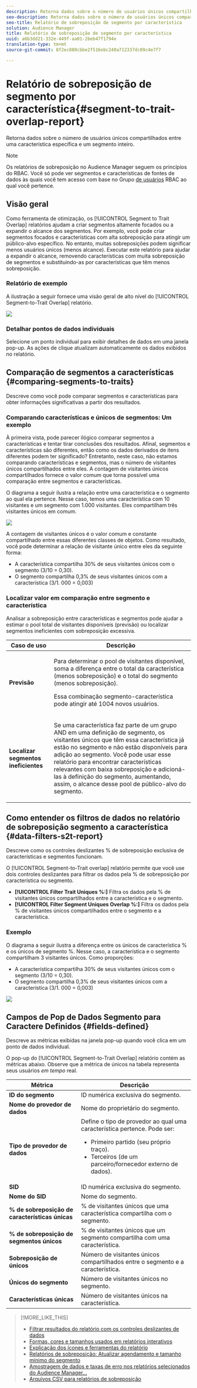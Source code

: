 ```yaml
---
description: Retorna dados sobre o número de usuários únicos compartilhados entre uma característica específica e um segmento inteiro.
seo-description: Retorna dados sobre o número de usuários únicos compartilhados entre uma característica específica e um segmento inteiro.
seo-title: Relatório de sobreposição de segmento por característica
solution: Audience Manager
title: Relatório de sobreposição de segmento por característica
uuid: a6b3dd21-332e-449f-aa01-2beb47f1794e
translation-type: tm+mt
source-git-commit: 8f2ec880cbbe2f516ebc240a712337dc09c4e7f7

---
```



# Relatório de sobreposição de segmento por característica{#segment-to-trait-overlap-report}

Retorna dados sobre o número de usuários únicos compartilhados entre uma característica específica e um segmento inteiro.

>[!NOTE]
>
>Os relatórios de sobreposição no Audience Manager seguem os princípios do RBAC. Você só pode ver segmentos e características de fontes de dados às quais você tem acesso com base no Grupo [de usuários](/help/using/features/administration/administration-overview.md) RBAC ao qual você pertence.

<!-- 

c_segment_trait_overlap.xml

 -->

## Visão geral

Como ferramenta de otimização, os [!UICONTROL Segment to Trait Overlap] relatórios ajudam a criar segmentos altamente focados ou a expandir o alcance dos segmentos. Por exemplo, você pode criar segmentos focados e características com alta sobreposição para atingir um público-alvo específico. No entanto, muitas sobreposições podem significar menos usuários únicos (menos alcance). Executar este relatório para ajudar a expandir o alcance, removendo características com muita sobreposição de segmentos e substituindo-as por características que têm menos sobreposição.

### Relatório de exemplo

A ilustração a seguir fornece uma visão geral de alto nível do [!UICONTROL Segment-to-Trait Overlap] relatório.

![](assets/segment-to-trait-overlap.png)

### Detalhar pontos de dados individuais

Selecione um ponto individual para exibir detalhes de dados em uma janela pop-up. As ações de clique atualizam automaticamente os dados exibidos no relatório.

## Comparação de segmentos a características {#comparing-segments-to-traits}

Descreve como você pode comparar segmentos e características para obter informações significativas a partir dos resultados.

<!-- 

c_compare_s2t.xml

 -->

### Comparando características e únicos de segmentos: Um exemplo

À primeira vista, pode parecer ilógico comparar segmentos a características e tentar tirar conclusões dos resultados. Afinal, segmentos e características são diferentes, então como os dados derivados de itens diferentes podem ter significado? Entretanto, neste caso, não estamos comparando características e segmentos, mas o número de visitantes únicos compartilhados entre eles. A contagem de visitantes únicos compartilhados fornece o valor comum que torna possível uma comparação entre segmentos e características.

O diagrama a seguir ilustra a relação entre uma característica e o segmento ao qual ela pertence. Nesse caso, temos uma característica com 10 visitantes e um segmento com 1.000 visitantes. Eles compartilham três visitantes únicos em comum.

![](assets/s2t.png)

A contagem de visitantes únicos é o valor comum e constante compartilhado entre essas diferentes classes de objetos. Como resultado, você pode determinar a relação de visitante único entre eles da seguinte forma:

* A característica compartilha 30% de seus visitantes únicos com o segmento (3/10 = 0,30).
* O segmento compartilha 0,3% de seus visitantes únicos com a característica (3/1. 000 = 0,003)

### Localizar valor em comparação entre segmento e característica

Analisar a sobreposição entre características e segmentos pode ajudar a estimar o pool total de visitantes disponíveis (previsão) ou localizar segmentos ineficientes com sobreposição excessiva.

<table id="table_5B211EF95216426299EB20253A5A9C1B"> 
 <thead> 
  <tr> 
   <th colname="col1" class="entry"> Caso de uso </th> 
   <th colname="col2" class="entry"> Descrição </th> 
  </tr>
 </thead>
 <tbody> 
  <tr> 
   <td colname="col1"><b>Previsão</b> </td> 
   <td colname="col2"> <p>Para determinar o pool de visitantes disponível, soma a diferença entre o total da característica (menos sobreposição) e o total do segmento (menos sobreposição). </p> <p>Essa combinação segmento-característica pode atingir até 1004 novos usuários. </p> </td> 
  </tr> 
  <tr> 
   <td colname="col1"><b>Localizar segmentos ineficientes</b> </td> 
   <td colname="col2"> <p>Se uma característica faz parte de um grupo <span class="wintitle"> AND</span> em uma definição de segmento, os visitantes únicos que têm essa característica já estão no segmento e não estão disponíveis para adição ao segmento. Você pode usar esse relatório para encontrar características relevantes com baixa sobreposição e adicioná-las à definição do segmento, aumentando, assim, o alcance desse pool de público-alvo do segmento. </p> </td> 
  </tr> 
 </tbody> 
</table>

## Como entender os filtros de dados no relatório de sobreposição segmento a característica {#data-filters-s2t-report}

Descreve como os controles deslizantes % de sobreposição exclusiva de características e segmentos funcionam.

<!-- 

r_s2t_sliders.xml

 -->

O [!UICONTROL Segment-to-Trait overlap] relatório permite que você use dois controles deslizantes para filtrar os dados pela % de sobreposição por característica ou segmento.

* **[!UICONTROL Filter Trait Uniques %:]** Filtra os dados pela % de visitantes únicos compartilhados entre a característica e o segmento.
* **[!UICONTROL Filter Segment Uniques Overlap %:]** Filtra os dados pela % de visitantes únicos compartilhados entre o segmento e a característica.

### Exemplo

O diagrama a seguir ilustra a diferença entre os únicos de característica % e os únicos de segmento %. Nesse caso, a característica e o segmento compartilham 3 visitantes únicos. Como proporções:

* A característica compartilha 30% de seus visitantes únicos com o segmento (3/10 = 0,30).
* O segmento compartilha 0,3% de seus visitantes únicos com a característica (3/1. 000 = 0,003)

![](assets/s2t.png)

## Campos de Pop de Dados Segmento para Caractere Definidos {#fields-defined}

Descreve as métricas exibidas na janela pop-up quando você clica em um ponto de dados individual.

<!-- 

r_s2t_data_pop.xml

 -->

O pop-up do [!UICONTROL Segment-to-Trait Overlap] relatório contém as métricas abaixo. Observe que a métrica de únicos na tabela representa seus usuários *em tempo* real.

<table id="table_4AF72754276242FFB11543635B43AD90"> 
 <thead> 
  <tr> 
   <th colname="col1" class="entry"> Métrica </th> 
   <th colname="col2" class="entry"> Descrição </th> 
  </tr>
 </thead>
 <tbody> 
  <tr> 
   <td colname="col1"><b><span class="wintitle"> ID do segmento</span></b> </td> 
   <td colname="col2"> ID numérica exclusiva do segmento. </td> 
  </tr> 
  <tr> 
   <td colname="col1"><b><span class="wintitle"> Nome do provedor de dados</span></b> </td> 
   <td colname="col2"> Nome do proprietário do segmento. </td> 
  </tr> 
  <tr> 
   <td colname="col1"><b><span class="wintitle"> Tipo de provedor de dados</span></b> </td> 
   <td colname="col2">Define o tipo de provedor ao qual uma característica pertence. Pode ser: 
    <ul id="ul_0477C04A33FD4F5D998B98984E6554D3"> 
     <li id="li_50FCA48EDB5843AB8FB6C34ED2C0067D">Primeiro partido (seu próprio traço). </li> 
     <li id="li_4F6148EDAEFE43FA8D505944E9FE3855">Terceiros (de um parceiro/fornecedor externo de dados). </li> 
    </ul> </td> 
  </tr> 
  <tr> 
   <td colname="col1"><b><span class="wintitle"> SID</span></b> </td> 
   <td colname="col2"> ID numérica exclusiva do segmento. </td> 
  </tr> 
  <tr> 
   <td colname="col1"><b><span class="wintitle"> Nome do SID</span></b> </td> 
   <td colname="col2"> Nome do segmento. </td> 
  </tr> 
  <tr> 
   <td colname="col1"><b><span class="wintitle"> % de sobreposição de características únicas</span></b> </td> 
   <td colname="col2"> % de visitantes únicos que uma característica compartilha com o segmento. </td> 
  </tr> 
  <tr> 
   <td colname="col1"><b><span class="wintitle"> % de sobreposição de segmentos únicos</span></b> </td> 
   <td colname="col2"> % de visitantes únicos que um segmento compartilha com uma característica. </td> 
  </tr> 
  <tr> 
   <td colname="col1"><b><span class="wintitle"> Sobreposição de únicos</span></b> </td> 
   <td colname="col2"> Número de visitantes únicos compartilhados entre o segmento e a característica. </td> 
  </tr> 
  <tr> 
   <td colname="col1"><b><span class="wintitle"> Únicos do segmento</span></b> </td> 
   <td colname="col2"> Número de visitantes únicos no segmento. </td> 
  </tr> 
  <tr> 
   <td colname="col1"><b><span class="wintitle"> Características únicas</span></b> </td> 
   <td colname="col2"> Número de visitantes únicos na característica. </td> 
  </tr> 
 </tbody> 
</table>

>[!MORE_LIKE_THIS]
>
>* [Filtrar resultados do relatório com os controles deslizantes de dados](../../reporting/dynamic-reports/data-sliders.md)
>* [Formas, cores e tamanhos usados em relatórios interativos](../../reporting/dynamic-reports/interactive-report-technology.md#shapes-colors-sizes)
>* [Explicação dos ícones e ferramentas do relatório](../../reporting/dynamic-reports/interactive-report-technology.md#icons-tools-explained)
>* [Relatórios de sobreposição: Atualizar agendamento e tamanho mínimo do segmento](../../reporting/dynamic-reports/overlap-minimum-segment-size.md)
>* [Amostragem de dados e taxas de erro nos relatórios selecionados do Audience Manager...](../../reporting/report-sampling.md)
>* [Arquivos CSV para relatórios de sobreposição](../../reporting/dynamic-reports/overlap-csv-files.md)